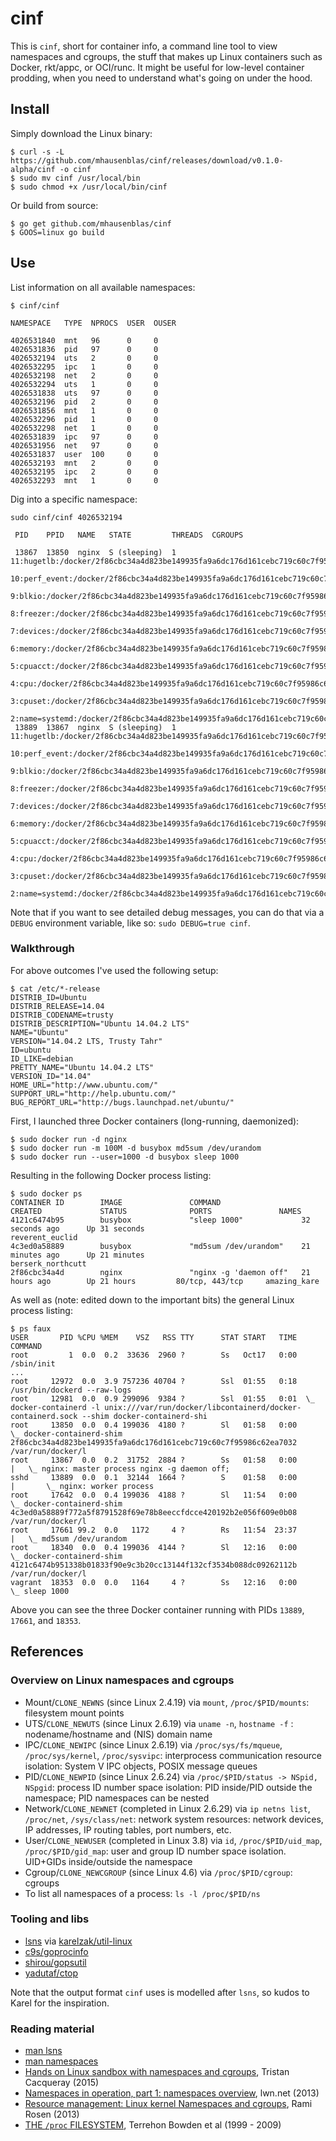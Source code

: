 # cinf

This is `cinf`, short for container info, a command line tool to view namespaces and cgroups, the stuff that makes up Linux containers such as Docker, rkt/appc, or OCI/runc. It might be useful for low-level container prodding, when you need to understand what's going on under the hood.

## Install

Simply download the Linux binary:

    $ curl -s -L https://github.com/mhausenblas/cinf/releases/download/v0.1.0-alpha/cinf -o cinf
    $ sudo mv cinf /usr/local/bin
    $ sudo chmod +x /usr/local/bin/cinf

Or build from source:

    $ go get github.com/mhausenblas/cinf
    $ GOOS=linux go build

## Use

List information on all available namespaces:

    $ cinf/cinf
    
    NAMESPACE   TYPE  NPROCS  USER  OUSER
    
    4026531840  mnt   96      0     0
    4026531836  pid   97      0     0
    4026532194  uts   2       0     0
    4026532295  ipc   1       0     0
    4026532198  net   2       0     0
    4026532294  uts   1       0     0
    4026531838  uts   97      0     0
    4026532196  pid   2       0     0
    4026531856  mnt   1       0     0
    4026532296  pid   1       0     0
    4026532298  net   1       0     0
    4026531839  ipc   97      0     0
    4026531956  net   97      0     0
    4026531837  user  100     0     0
    4026532193  mnt   2       0     0
    4026532195  ipc   2       0     0
    4026532293  mnt   1       0     0

Dig into a specific namespace:

    sudo cinf/cinf 4026532194
    
     PID    PPID   NAME   STATE         THREADS  CGROUPS
     
     13867  13850  nginx  S (sleeping)  1        11:hugetlb:/docker/2f86cbc34a4d823be149935fa9a6dc176d161cebc719c60c7f95986c62ea7032
                                                 10:perf_event:/docker/2f86cbc34a4d823be149935fa9a6dc176d161cebc719c60c7f95986c62ea7032
                                                 9:blkio:/docker/2f86cbc34a4d823be149935fa9a6dc176d161cebc719c60c7f95986c62ea7032
                                                 8:freezer:/docker/2f86cbc34a4d823be149935fa9a6dc176d161cebc719c60c7f95986c62ea7032
                                                 7:devices:/docker/2f86cbc34a4d823be149935fa9a6dc176d161cebc719c60c7f95986c62ea7032
                                                 6:memory:/docker/2f86cbc34a4d823be149935fa9a6dc176d161cebc719c60c7f95986c62ea7032
                                                 5:cpuacct:/docker/2f86cbc34a4d823be149935fa9a6dc176d161cebc719c60c7f95986c62ea7032
                                                 4:cpu:/docker/2f86cbc34a4d823be149935fa9a6dc176d161cebc719c60c7f95986c62ea7032
                                                 3:cpuset:/docker/2f86cbc34a4d823be149935fa9a6dc176d161cebc719c60c7f95986c62ea7032
                                                 2:name=systemd:/docker/2f86cbc34a4d823be149935fa9a6dc176d161cebc719c60c7f95986c62ea7032
     13889  13867  nginx  S (sleeping)  1        11:hugetlb:/docker/2f86cbc34a4d823be149935fa9a6dc176d161cebc719c60c7f95986c62ea7032
                                                 10:perf_event:/docker/2f86cbc34a4d823be149935fa9a6dc176d161cebc719c60c7f95986c62ea7032
                                                 9:blkio:/docker/2f86cbc34a4d823be149935fa9a6dc176d161cebc719c60c7f95986c62ea7032
                                                 8:freezer:/docker/2f86cbc34a4d823be149935fa9a6dc176d161cebc719c60c7f95986c62ea7032
                                                 7:devices:/docker/2f86cbc34a4d823be149935fa9a6dc176d161cebc719c60c7f95986c62ea7032
                                                 6:memory:/docker/2f86cbc34a4d823be149935fa9a6dc176d161cebc719c60c7f95986c62ea7032
                                                 5:cpuacct:/docker/2f86cbc34a4d823be149935fa9a6dc176d161cebc719c60c7f95986c62ea7032
                                                 4:cpu:/docker/2f86cbc34a4d823be149935fa9a6dc176d161cebc719c60c7f95986c62ea7032
                                                 3:cpuset:/docker/2f86cbc34a4d823be149935fa9a6dc176d161cebc719c60c7f95986c62ea7032
                                                 2:name=systemd:/docker/2f86cbc34a4d823be149935fa9a6dc176d161cebc719c60c7f95986c62ea7032

Note that if you want to see detailed debug messages, you can do that via a `DEBUG` environment variable, like so: `sudo DEBUG=true cinf`.

### Walkthrough

For above outcomes I've used the following setup:

    $ cat /etc/*-release
    DISTRIB_ID=Ubuntu
    DISTRIB_RELEASE=14.04
    DISTRIB_CODENAME=trusty
    DISTRIB_DESCRIPTION="Ubuntu 14.04.2 LTS"
    NAME="Ubuntu"
    VERSION="14.04.2 LTS, Trusty Tahr"
    ID=ubuntu
    ID_LIKE=debian
    PRETTY_NAME="Ubuntu 14.04.2 LTS"
    VERSION_ID="14.04"
    HOME_URL="http://www.ubuntu.com/"
    SUPPORT_URL="http://help.ubuntu.com/"
    BUG_REPORT_URL="http://bugs.launchpad.net/ubuntu/"

First, I launched three Docker containers (long-running, daemonized):

    $ sudo docker run -d nginx
    $ sudo docker run -m 100M -d busybox md5sum /dev/urandom
    $ sudo docker run --user=1000 -d busybox sleep 1000

Resulting in the following Docker process listing:

    $ sudo docker ps
    CONTAINER ID        IMAGE               COMMAND                  CREATED             STATUS              PORTS               NAMES
    4121c6474b95        busybox             "sleep 1000"             32 seconds ago      Up 31 seconds                           reverent_euclid
    4c3ed0a58889        busybox             "md5sum /dev/urandom"    21 minutes ago      Up 21 minutes                           berserk_northcutt
    2f86cbc34a4d        nginx               "nginx -g 'daemon off"   21 hours ago        Up 21 hours         80/tcp, 443/tcp     amazing_kare

As well as (note: edited down to the important bits) the general Linux process listing:

    $ ps faux
    USER       PID %CPU %MEM    VSZ   RSS TTY      STAT START   TIME COMMAND
    root         1  0.0  0.2  33636  2960 ?        Ss   Oct17   0:00 /sbin/init
    ...
    root     12972  0.0  3.9 757236 40704 ?        Ssl  01:55   0:18 /usr/bin/dockerd --raw-logs
    root     12981  0.0  0.9 299096  9384 ?        Ssl  01:55   0:01  \_ docker-containerd -l unix:///var/run/docker/libcontainerd/docker-containerd.sock --shim docker-containerd-shi
    root     13850  0.0  0.4 199036  4180 ?        Sl   01:58   0:00      \_ docker-containerd-shim 2f86cbc34a4d823be149935fa9a6dc176d161cebc719c60c7f95986c62ea7032 /var/run/docker/l
    root     13867  0.0  0.2  31752  2884 ?        Ss   01:58   0:00      |   \_ nginx: master process nginx -g daemon off;
    sshd     13889  0.0  0.1  32144  1664 ?        S    01:58   0:00      |       \_ nginx: worker process
    root     17642  0.0  0.4 199036  4188 ?        Sl   11:54   0:00      \_ docker-containerd-shim 4c3ed0a58889f772a5f8791528f69e78b8eeccfdcce420192b2e056f609e0b08 /var/run/docker/l
    root     17661 99.2  0.0   1172     4 ?        Rs   11:54  23:37      |   \_ md5sum /dev/urandom
    root     18340  0.0  0.4 199036  4144 ?        Sl   12:16   0:00      \_ docker-containerd-shim 4121c6474b951338b01833f90e9c3b20cc13144f132cf3534b088dc09262112b /var/run/docker/l
    vagrant  18353  0.0  0.0   1164     4 ?        Ss   12:16   0:00          \_ sleep 1000

Above you can see the three Docker container running with PIDs `13889`, `17661`, and `18353`.

## References

### Overview on Linux namespaces and cgroups

- Mount/`CLONE_NEWNS` (since Linux 2.4.19) via `mount`, `/proc/$PID/mounts`: filesystem mount points
- UTS/`CLONE_NEWUTS` (since Linux 2.6.19) via `uname -n`, `hostname -f` : nodename/hostname and (NIS) domain name
- IPC/`CLONE_NEWIPC` (since Linux 2.6.19) via `/proc/sys/fs/mqueue`, `/proc/sys/kernel`, `/proc/sysvipc`: interprocess communication resource isolation: System V IPC objects, POSIX message queues
- PID/`CLONE_NEWPID` (since Linux 2.6.24) via `/proc/$PID/status -> NSpid, NSpgid`: process ID number space isolation: PID inside/PID outside the namespace; PID namespaces can be nested
- Network/`CLONE_NEWNET` (completed in Linux 2.6.29) via `ip netns list`, `/proc/net`, `/sys/class/net`: network system resources: network devices, IP addresses, IP routing tables, port numbers, etc.
- User/`CLONE_NEWUSER` (completed in Linux 3.8) via `id`, `/proc/$PID/uid_map`, `/proc/$PID/gid_map`: user and group ID number space isolation. UID+GIDs inside/outside the namespace
- Cgroup/`CLONE_NEWCGROUP` (since Linux 4.6) via `/proc/$PID/cgroup`: cgroups
- To list all namespaces of a process: `ls -l /proc/$PID/ns`

### Tooling and libs

- [lsns](http://karelzak.blogspot.ie/2015/12/lsns8-new-command-to-list-linux.html) via [karelzak/util-linux](https://github.com/karelzak/util-linux)
- [c9s/goprocinfo](https://github.com/c9s/goprocinfo)
- [shirou/gopsutil](https://github.com/shirou/gopsutil/)
- [yadutaf/ctop](https://github.com/yadutaf/ctop)

Note that the output format `cinf` uses is modelled after `lsns`, so kudos to Karel for the inspiration.

### Reading material

- [man lsns](http://man7.org/linux/man-pages/man8/lsns.8.html)
- [man namespaces](http://man7.org/linux/man-pages/man7/namespaces.7.html)
- [Hands on Linux sandbox with namespaces and cgroups](https://blogs.rdoproject.org/7761/hands-on-linux-sandbox-with-namespaces-and-cgroups), Tristan Cacqueray (2015)
- [Namespaces in operation, part 1: namespaces overview](https://lwn.net/Articles/531114/), lwn.net (2013)
- [Resource management: Linux kernel Namespaces and cgroups](http://www.haifux.org/lectures/299/netLec7.pdf), Rami Rosen (2013)
- [THE `/proc` FILESYSTEM](https://www.mjmwired.net/kernel/Documentation/filesystems/proc.txt),  Terrehon Bowden et al (1999 - 2009)
